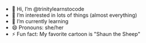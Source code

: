 - 👋 Hi, I’m @trinitylearnstocode
- 👀 I’m interested in lots of things (almost everything)
- 🌱 I’m currently learning
- 😄 Pronouns: she/her
- ⚡ Fun fact: My favorite cartoon is "Shaun the Sheep"

<!---
trinitylearnstocode/trinitylearnstocode is a ✨ special ✨ repository because its `README.md` (this file) appears on your GitHub profile.
You can click the Preview link to take a look at your changes.
--->
